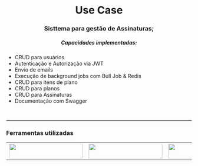 <h1 align="center">Use Case</h1>
<h3 align="center">Sisttema para gestão de Assinaturas;</h3>

<h5 align="center">Capacidades implementadas:</h5>

- CRUD para usuários
- Autenticação e Autorização via JWT
- Envio de emails
- Execução de background jobs com Bull Job & Redis
- CRUD para itens de plano
- CRUD para planos
- CRUD para Assinaturas
- Documentação com Swagger
<br/>


-----

<h3 font-weight="bold">Ferramentas utilizadas</h3>
<table align="center">
  <tr >
      <td><img src="https://img.shields.io/badge/JavaScript-323330?style=for-the-badge&logo=javascript&logoColor=F7DF1E" width="200" height="40"></td>
      <td><img src="https://img.shields.io/badge/TypeScript-007ACC?style=for-the-badge&logo=typescript&logoColor=white" width="200" height="40"></td>
      <td><img src="https://img.shields.io/badge/nestjs-E0234E?style=for-the-badge&logo=nestjs&logoColor=white" width="200" height="40"></td>
      <td><img src="https://img.shields.io/badge/Angular-DD0031?style=for-the-badge&logo=angular&logoColor=white" width="200" height="40"></td>
      <td><img src="https://img.shields.io/badge/Ionic-3880FF?style=for-the-badge&logo=ionic&logoColor=white" width="200" height="40"></td>
      <td><img src="https://img.shields.io/badge/Capacitor-119EFF?style=for-the-badge&logo=Capacitor&logoColor=white" width="200" height="40"></td>
  </tr>
</table>
